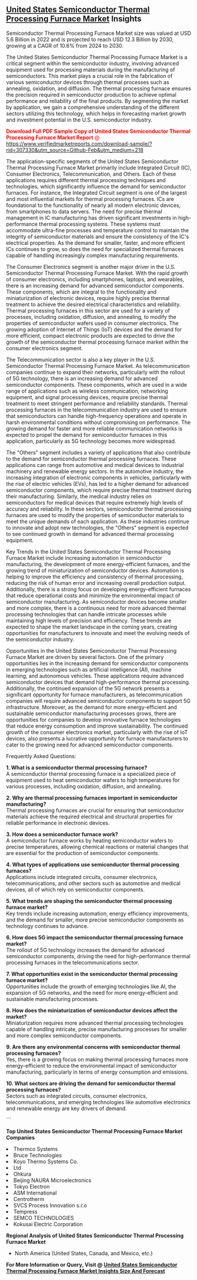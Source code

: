 <h2><a href="https://www.verifiedmarketreports.com/download-sample/?rid=307330&amp;utm_source=Github-Feb&amp;utm_medium=218" target="_blank">United States Semiconductor Thermal Processing Furnace Market</a> Insights</h2><p>Semiconductor Thermal Processing Furnace Market size was valued at USD 5.6 Billion in 2022 and is projected to reach USD 12.3 Billion by 2030, growing at a CAGR of 10.6% from 2024 to 2030.</p><p> <p>The United States Semiconductor Thermal Processing Furnace Market is a critical segment within the semiconductor industry, involving advanced equipment used for processing materials during the manufacturing of semiconductors. This market plays a crucial role in the fabrication of various semiconductor devices through thermal processes such as annealing, oxidation, and diffusion. The thermal processing furnace ensures the precision required in semiconductor production to achieve optimal performance and reliability of the final products. By segmenting the market by application, we gain a comprehensive understanding of the different sectors utilizing this technology, which helps in forecasting market growth and investment potential in the U.S. semiconductor industry.</p> <p><p><span class=""><span style="color: #ff0000;"><strong>Download Full PDF Sample Copy of United States Semiconductor Thermal Processing Furnace Market Report</strong> @ </span><a href="https://www.verifiedmarketreports.com/download-sample/?rid=307330&amp;utm_source=Github-Feb&amp;utm_medium=218" target="_blank">https://www.verifiedmarketreports.com/download-sample/?rid=307330&amp;utm_source=Github-Feb&amp;utm_medium=218</a></span></p></p> <p>The application-specific segments of the United States Semiconductor Thermal Processing Furnace Market primarily include Integrated Circuit (IC), Consumer Electronics, Telecommunication, and Others. Each of these applications requires different thermal processing techniques and technologies, which significantly influence the demand for semiconductor furnaces. For instance, the Integrated Circuit segment is one of the largest and most influential markets for thermal processing furnaces. ICs are foundational to the functionality of nearly all modern electronic devices, from smartphones to data servers. The need for precise thermal management in IC manufacturing has driven significant investments in high-performance thermal processing systems. These systems must accommodate ultra-fine processes and temperature control to maintain the integrity of semiconductor materials and ensure the consistency of the IC's electrical properties. As the demand for smaller, faster, and more efficient ICs continues to grow, so does the need for specialized thermal furnaces capable of handling increasingly complex manufacturing requirements.</p> <p>The Consumer Electronics segment is another major driver in the U.S. Semiconductor Thermal Processing Furnace Market. With the rapid growth of consumer electronics, including smartphones, laptops, and wearables, there is an increasing demand for advanced semiconductor components. These components, which are integral to the functionality and miniaturization of electronic devices, require highly precise thermal treatment to achieve the desired electrical characteristics and reliability. Thermal processing furnaces in this sector are used for a variety of processes, including oxidation, diffusion, and annealing, to modify the properties of semiconductor wafers used in consumer electronics. The growing adoption of Internet of Things (IoT) devices and the demand for more efficient, compact electronic products are expected to drive the growth of the semiconductor thermal processing furnace market within the consumer electronics segment.</p> <p>The Telecommunication sector is also a key player in the U.S. Semiconductor Thermal Processing Furnace Market. As telecommunication companies continue to expand their networks, particularly with the rollout of 5G technology, there is an increasing demand for advanced semiconductor components. These components, which are used in a wide range of applications such as wireless communication, networking equipment, and signal processing devices, require precise thermal treatment to meet stringent performance and reliability standards. Thermal processing furnaces in the telecommunication industry are used to ensure that semiconductors can handle high-frequency operations and operate in harsh environmental conditions without compromising on performance. The growing demand for faster and more reliable communication networks is expected to propel the demand for semiconductor furnaces in this application, particularly as 5G technology becomes more widespread.</p> <p>The "Others" segment includes a variety of applications that also contribute to the demand for semiconductor thermal processing furnaces. These applications can range from automotive and medical devices to industrial machinery and renewable energy sectors. In the automotive industry, the increasing integration of electronic components in vehicles, particularly with the rise of electric vehicles (EVs), has led to a higher demand for advanced semiconductor components, which require precise thermal treatment during their manufacturing. Similarly, the medical industry relies on semiconductors for medical devices that require extremely high levels of accuracy and reliability. In these sectors, semiconductor thermal processing furnaces are used to modify the properties of semiconductor materials to meet the unique demands of each application. As these industries continue to innovate and adopt new technologies, the "Others" segment is expected to see continued growth in demand for advanced thermal processing equipment.</p> <p>Key Trends in the United States Semiconductor Thermal Processing Furnace Market include increasing automation in semiconductor manufacturing, the development of more energy-efficient furnaces, and the growing trend of miniaturization of semiconductor devices. Automation is helping to improve the efficiency and consistency of thermal processing, reducing the risk of human error and increasing overall production output. Additionally, there is a strong focus on developing energy-efficient furnaces that reduce operational costs and minimize the environmental impact of semiconductor manufacturing. As semiconductor devices become smaller and more complex, there is a continuous need for more advanced thermal processing technologies that can handle intricate processes while maintaining high levels of precision and efficiency. These trends are expected to shape the market landscape in the coming years, creating opportunities for manufacturers to innovate and meet the evolving needs of the semiconductor industry.</p> <p>Opportunities in the United States Semiconductor Thermal Processing Furnace Market are driven by several factors. One of the primary opportunities lies in the increasing demand for semiconductor components in emerging technologies such as artificial intelligence (AI), machine learning, and autonomous vehicles. These applications require advanced semiconductor devices that demand high-performance thermal processing. Additionally, the continued expansion of the 5G network presents a significant opportunity for furnace manufacturers, as telecommunication companies will require advanced semiconductor components to support 5G infrastructure. Moreover, as the demand for more energy-efficient and sustainable semiconductor manufacturing processes grows, there are opportunities for companies to develop innovative furnace technologies that reduce energy consumption and improve sustainability. The continued growth of the consumer electronics market, particularly with the rise of IoT devices, also presents a lucrative opportunity for furnace manufacturers to cater to the growing need for advanced semiconductor components.</p> <p>Frequently Asked Questions:</p> <p><strong>1. What is a semiconductor thermal processing furnace?</strong><br/>A semiconductor thermal processing furnace is a specialized piece of equipment used to heat semiconductor wafers to high temperatures for various processes, including oxidation, diffusion, and annealing.</p> <p><strong>2. Why are thermal processing furnaces important in semiconductor manufacturing?</strong><br/>Thermal processing furnaces are crucial for ensuring that semiconductor materials achieve the required electrical and structural properties for reliable performance in electronic devices.</p> <p><strong>3. How does a semiconductor furnace work?</strong><br/>A semiconductor furnace works by heating semiconductor wafers to precise temperatures, allowing chemical reactions or material changes that are essential for the production of semiconductor components.</p> <p><strong>4. What types of applications use semiconductor thermal processing furnaces?</strong><br/>Applications include integrated circuits, consumer electronics, telecommunications, and other sectors such as automotive and medical devices, all of which rely on semiconductor components.</p> <p><strong>5. What trends are shaping the semiconductor thermal processing furnace market?</strong><br/>Key trends include increasing automation, energy efficiency improvements, and the demand for smaller, more precise semiconductor components as technology continues to advance.</p> <p><strong>6. How does 5G impact the semiconductor thermal processing furnace market?</strong><br/>The rollout of 5G technology increases the demand for advanced semiconductor components, driving the need for high-performance thermal processing furnaces in the telecommunications sector.</p> <p><strong>7. What opportunities exist in the semiconductor thermal processing furnace market?</strong><br/>Opportunities include the growth of emerging technologies like AI, the expansion of 5G networks, and the need for more energy-efficient and sustainable manufacturing processes.</p> <p><strong>8. How does the miniaturization of semiconductor devices affect the market?</strong><br/>Miniaturization requires more advanced thermal processing technologies capable of handling intricate, precise manufacturing processes for smaller and more complex semiconductor components.</p> <p><strong>9. Are there any environmental concerns with semiconductor thermal processing furnaces?</strong><br/>Yes, there is a growing focus on making thermal processing furnaces more energy-efficient to reduce the environmental impact of semiconductor manufacturing, particularly in terms of energy consumption and emissions.</p> <p><strong>10. What sectors are driving the demand for semiconductor thermal processing furnaces?</strong><br/>Sectors such as integrated circuits, consumer electronics, telecommunications, and emerging technologies like automotive electronics and renewable energy are key drivers of demand.</p> ```</p><p><strong>Top United States Semiconductor Thermal Processing Furnace Market Companies</strong></p><div data-test-id=""><p><li>Thermco Systems</li><li> Bruce Technologies</li><li> Koyo Thermo Systems Co.</li><li> Ltd</li><li> Ohkura</li><li> Beijing NAURA Microelectronics</li><li> Tokyo Electron</li><li> ASM International</li><li> Centrotherm</li><li> SVCS Process Innovation s.r.o</li><li> Tempress</li><li> SEMCO TECHNOLOGIES</li><li> Kokusai Electric Corporation</li></p><div><strong>Regional Analysis of&nbsp;United States Semiconductor Thermal Processing Furnace Market</strong></div><ul><li dir="ltr"><p dir="ltr">North America&nbsp;(United States, Canada, and Mexico, etc.)</p></li></ul><p><strong>For More Information or Query, Visit @&nbsp;</strong><strong><a href="https://www.verifiedmarketreports.com/product/semiconductor-thermal-processing-furnace-market/?utm_source=Github-Feb&amp;utm_medium=218" target="_blank">United States Semiconductor Thermal Processing Furnace Market Insights Size And Forecast</a></strong></p></div>
